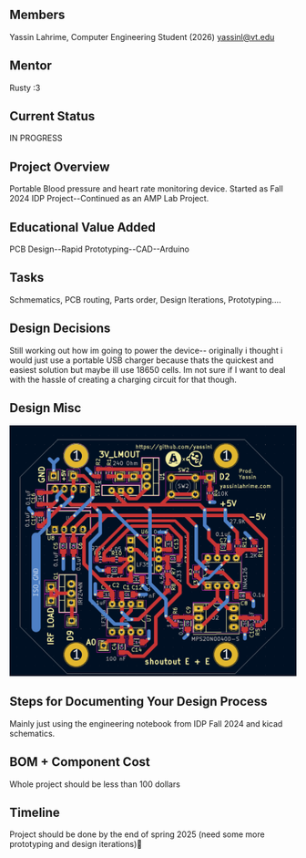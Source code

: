 ## Members
Yassin Lahrime, Computer Engineering Student (2026)
yassinl@vt.edu

## Mentor
Rusty :3

## Current Status
IN PROGRESS

## Project Overview

Portable Blood pressure and heart rate monitoring device.
Started as Fall 2024 IDP Project--Continued as an AMP Lab Project.


## Educational Value Added

PCB Design--Rapid Prototyping--CAD--Arduino

## Tasks

Schmematics, PCB routing, Parts order, Design Iterations, Prototyping....

## Design Decisions

Still working out how im going to power the device-- originally i thought i would just use a portable USB charger because thats the quickest and easiest solution but maybe ill use 18650 cells. Im not sure if I want to deal with the hassle of creating a charging circuit for that though. 

## Design Misc

![V5 PCB Design](hero.png)

## Steps for Documenting Your Design Process

Mainly just using the engineering notebook from IDP Fall 2024 and kicad schematics.

## BOM + Component Cost

Whole project should be less than 100 dollars 

## Timeline

Project should be done by the end of spring 2025 (need some more prototyping and design iterations)🤞


